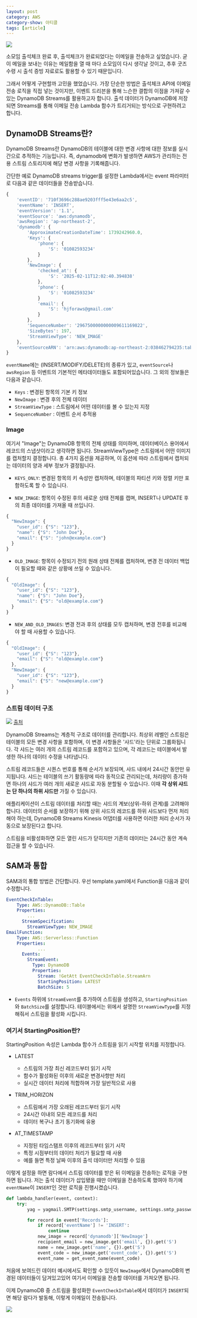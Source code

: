 ```yaml
---
layout: post
category: AWS
category-show: 아티클
tags: [article]
---
```


![](https://velog.velcdn.com/images/leehjhjhj/post/5ba89008-d0b4-4c92-923c-f70476f6cdf9/image.png)

소모임 출석체크 완료 후, 출석체크가 완료되었다는 이메일을 전송하고 싶었습니다. 굳이 메일을 보내는 이유는 메일함을 열 때 마다 소모임이 다시 생각날 것이고, 추후 굿즈 수령 시 출석 증빙 자료로도 활용할 수 있기 때문입니다.

그래서 어떻게 구현할까 고민을 했었습니다. 가장 단순한 방법은 출석체크 API에 이메일 전송 로직을 직접 넣는 것이지만, 이벤트 드리븐을 통해 느슨한 결합의 이점을 가져갈 수 있는 DynamoDB Streams를 활용하고자 합니다. 출석 데이터가 DynamoDB에 저장되면 Streams를 통해 이메일 전송 Lambda 함수가 트리거되는 방식으로 구현하려고 합니다.

## DynamoDB Streams란?

DynamoDB Streams란 DynamoDB의 테이블에 대한 변경 사항에 대한 정보를 실시간으로 추적하는 기능입니다. 즉, dynamodb에 변화가 발생하면 AWS가 관리하는 전용 스트림 스토리지에 해당 변경 사항을 기록해줍니다. 

간단한 예로 DynamoDB streams trigger를 설정한 Lambda에서는 event 파라미터로 다음과 같은 데이터들을 전송받습니다.

```javascript
{
    'eventID': '710f3696c288ae9203fff5e43e6aa2c5',
    'eventName': 'INSERT',
    'eventVersion': '1.1',
    'eventSource': 'aws:dynamodb',
    'awsRegion': 'ap-northeast-2',
    'dynamodb': {
        'ApproximateCreationDateTime': 1739242960.0,
        'Keys': {
            'phone': {
                'S': '01082593234'
            }
        },
        'NewImage': {
            'checked_at': {
                'S': '2025-02-11T12:02:40.394838'
            },
            'phone': {
                'S': '01082593234'
            }
            'email': {
                'S': 'hjforaws@gmail.com'
            }
        },
        'SequenceNumber': '2967500000000009611169822',
        'SizeBytes': 197,
        'StreamViewType': 'NEW_IMAGE'
    },
    'eventSourceARN': 'arn:aws:dynamodb:ap-northeast-2:038462794235:table/table/stream/2025-02-11T02:47:47.149'
}
```
`eventName`에는 (INSERT/MODIFY/DELETE)의 종류가 있고, `eventSource`나 `awsRegion` 등 이벤트의 기본적인 메타데이터들도 포함되어있습니다.
그 외의 정보들은 다음과 같습니다.

- `Keys` : 변경된 항목의 기본 키 정보
- `NewImage` : 변경 후의 전체 데이터
- `StreamViewType` : 스트림에서 어떤 데이터를 볼 수 있는지 지정
- `SequenceNumber` : 이벤트 순서 추적용

### Image

여기서 "Image"는 DynamoDB 항목의 전체 상태를 의미하며, 데이터베이스 용어에서 레코드의 스냅샷이라고 생각하면 됩니다. StreamViewType은 스트림에서 어떤 이미지를 캡처할지 결정합니다. 총 4가지 옵션을 제공하며, 이 옵션에 따라 스트림에서 캡처되는 데이터의 양과 세부 정보가 결정됩니다.

- `KEYS_ONLY`: 변경된 항목의 키 속성만 캡처하며, 테이블의 파티션 키와 정렬 키만 포함하도록 할 수 있습니다.

- `NEW_IMAGE`: 항목이 수정된 후의 새로운 상태 전체를 캡며, INSERT나 UPDATE 후의 최종 데이터를 가져올 때 쓰입니다.
```javascript
{
  "NewImage": {
    "user_id": {"S": "123"},
    "name": {"S": "John Doe"},
    "email": {"S": "john@example.com"}
  }
}
```
- `OLD_IMAGE`: 항목이 수정되기 전의 원래 상태 전체를 캡처하며, 변경 전 데이터 백업이 필요할 때와 같은 상황에 쓰일 수 있습니다.
```javascript
{
  "OldImage": {
    "user_id": {"S": "123"},
    "name": {"S": "John Doe"},
    "email": {"S": "old@example.com"}
  }
}
```
- `NEW_AND_OLD_IMAGES`: 변경 전과 후의 상태를 모두 캡처하며, 변경 전후를 비교해야 할 때 사용할 수 있습니다.
```javascript
{
  "OldImage": {
    "user_id": {"S": "123"},
    "email": {"S": "old@example.com"}
  },
  "NewImage": {
    "user_id": {"S": "123"},
    "email": {"S": "new@example.com"}
  }
}
```

### 스트림 데이터 구조

![](https://velog.velcdn.com/images/leehjhjhj/post/b911e160-2bce-4e3d-8365-3b7de0b30d1b/image.png)
[출처](https://docs.aws.amazon.com/ko_kr/amazondynamodb/latest/developerguide/Streams.html)

DynamoDB Streams는 계층적 구조로 데이터를 관리합니다. 최상위 레벨인 스트림은 테이블의 모든 변경 사항을 포함하며, 이 변경 사항들은 '샤드'라는 단위로 그룹화됩니다. 각 샤드는 여러 개의 스트림 레코드를 포함하고 있으며, 각 레코드는 테이블에서 발생한 하나의 데이터 수정을 나타냅니다.

스트림 레코드들은 시퀀스 번호를 통해 순서가 보장되며, 샤드 내에서 24시간 동안만 유지됩니다. 샤드는 테이블의 쓰기 활동량에 따라 동적으로 관리되는데, 처리량이 증가하면 하나의 샤드가 여러 개의 새로운 샤드로 자동 분할될 수 있습니다. 이때 **각 상위 샤드는 단 하나의 하위 샤드만** 가질 수 있습니다.

애플리케이션이 스트림 데이터를 처리할 때는 샤드의 계보(상위-하위 관계)를 고려해야 합니다. 데이터의 순서를 보장하기 위해 상위 샤드의 레코드를 하위 샤드보다 먼저 처리해야 하는데, DynamoDB Streams Kinesis 어댑터를 사용하면 이러한 처리 순서가 자동으로 보장된다고 합니다.

스트림을 비활성화하면 모든 열린 샤드가 닫히지만 기존의 데이터는 24시간 동안 계속 접근을 할 수 있습니다.


## SAM과 통합

SAM과의 통합 방법은 간단합니다. 우선 template.yaml에서 Function을 다음과 같이 수정합니다.

```yaml
EventCheckInTable:
    Type: AWS::DynamoDB::Table
    Properties:
        ...
      StreamSpecification:
        StreamViewType: NEW_IMAGE
EmailFunction:
    Type: AWS::Serverless::Function
    Properties:
            ...
      Events:
        StreamEvent:
          Type: DynamoDB
          Properties:
            Stream: !GetAtt EventCheckInTable.StreamArn
            StartingPosition: LATEST
            BatchSize: 5
```
- `Events` 하위에 `StreamEvent`를 추가하여 스트림을 생성하고, `StartingPosition`와 `BatchSize`를 설정합니다. 테이블에서는 위에서 설명한 `StreamViewType`를 지정해줘서 스트림을 활성화 시킵니다.

### 여기서 StartingPosition란?

StartingPosition 속성은 Lambda 함수가 스트림을 읽기 시작할 위치를 지정합니다.

- LATEST
    - 스트림의 가장 최신 레코드부터 읽기 시작
    - 함수가 활성화된 이후의 새로운 변경사항만 처리
    - 실시간 데이터 처리에 적합하며 가장 일반적으로 사용

- TRIM_HORIZON
    - 스트림에서 가장 오래된 레코드부터 읽기 시작
    - 24시간 이내의 모든 레코드를 처리
    - 데이터 복구나 초기 동기화에 유용

- AT_TIMESTAMP
    - 지정된 타임스탬프 이후의 레코드부터 읽기 시작
    - 특정 시점부터의 데이터 처리가 필요할 때 사용
    - 예를 들면 특정 날짜 이후의 출석 데이터만 처리할 수 있음

이렇게 설정을 하면 람다에서 스트림 데이터를 받은 뒤 이메일을 전송하는 로직을 구현하면 됩니다. 저는 출석 데이터가 삽입됐을 때만 이메일을 전송하도록 했여야 하기에 `eventName`이 `INSERT`인 것만 로직을 진행시켰습니다.

```python
def lambda_handler(event, context):
    try:
        yag = yagmail.SMTP(settings.smtp_username, settings.smtp_password)

        for record in event['Records']:
            if record['eventName'] != 'INSERT':
                continue
            new_image = record['dynamodb']['NewImage']
            recipient_email = new_image.get('email', {}).get('S')
            name = new_image.get('name', {}).get('S')
            event_code = new_image.get('event_code', {}).get('S')
            event_name = get_event_name(event_code)
```

처음에 보여드린 데이터 예시에서도 확인할 수 있듯이 `NewImage`에서 DynamoDB의 변경된 데이터들이 담겨있고있어 여기서 이메일을 전송할 데이터를 가져오면 됩니다.

이제 DynamoDB 중 스트림을 활성화한 `EventCheckInTable`에서 데이터가 `INSERT`되면 해당 람다가 발동해, 이렇게 이메일이 전송됩니다.

![](https://velog.velcdn.com/images/leehjhjhj/post/9b1b4f2a-d516-4e8d-bc72-989f2fbb5366/image.png)